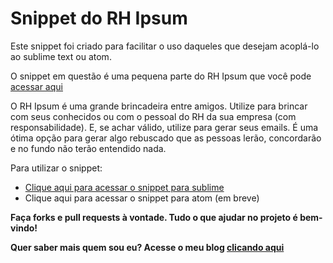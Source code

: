 # Snippet do RH Ipsum

Este snippet foi criado para facilitar o uso daqueles que desejam acoplá-lo ao sublime text ou atom.

O snippet em questão é uma pequena parte do RH Ipsum que você pode [acessar aqui](http://rhipsum.github.io)

O RH Ipsum é uma grande brincadeira entre amigos. Utilize para brincar com seus conhecidos ou com o pessoal do RH da sua empresa (com responsabilidade). E, se achar válido, utilize para gerar seus emails. É uma ótima opção para gerar algo rebuscado que as pessoas lerão, concordarão e no fundo não terão entendido nada. 


Para utilizar o snippet:
- [Clique aqui para acessar o snippet para sublime](https://github.com/Leomhl/snippetRhIpsum/blob/master/rhIpsumSnippet.sublime-snippet)
- Clique aqui para acessar o snippet para atom (em breve)


**Faça forks e pull requests à vontade. Tudo o que ajudar no projeto é bem-vindo!**

**Quer saber mais quem sou eu? Acesse o meu blog [clicando aqui](http://www.leomarinho.com.br)**

